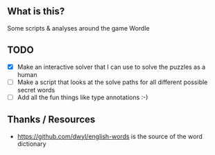 ## What is this?
Some scripts & analyses around the game Wordle

## TODO
- [x] Make an interactive solver that I can use to solve the puzzles as a human
- [ ] Make a script that looks at the solve paths for all different possible secret words
- [ ] Add all the fun things like type annotations :-)

## Thanks / Resources
- https://github.com/dwyl/english-words is the source of the word dictionary
